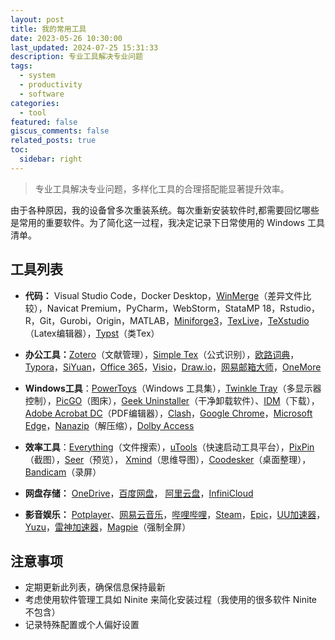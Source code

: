 ```yaml
---
layout: post
title: 我的常用工具
date: 2023-05-26 10:30:00
last_updated: 2024-07-25 15:31:33
description: 专业工具解决专业问题
tags:
  - system
  - productivity
  - software
categories:
  - tool
featured: false
giscus_comments: false
related_posts: true
toc:
  sidebar: right
---
```


> 专业工具解决专业问题，多样化工具的合理搭配能显著提升效率。

由于各种原因，我的设备曾多次重装系统。每次重新安装软件时,都需要回忆哪些是常用的重要软件。为了简化这一过程，我决定记录下日常使用的 Windows 工具清单。

## 工具列表

- **代码：** Visual Studio Code，Docker Desktop，[WinMerge](https://github.com/WinMerge/winmerge/releases)（差异文件比较），Navicat Premium，PyCharm，WebStorm，StataMP 18，Rstudio，R，Git，Gurobi，Origin，MATLAB，[Miniforge3](https://github.com/conda-forge/miniforge)，[TexLive](https://mirrors.tuna.tsinghua.edu.cn/#)，[TeXstudio](https://mirrors.tuna.tsinghua.edu.cn/#)（Latex编辑器），[Typst](https://github.com/typst/typst)（类Tex）

- **办公工具：**[Zotero](https://www.zotero.org/)（文献管理），[Simple Tex](https://simpletex.cn/)（公式识别），[欧路词典](https://dict.eudic.net/)， [Typora](https://typoraio.cn/)，[SiYuan](https://b3log.org/siyuan/download.html)，[Office 365](https://www.office.com/)，[Visio](https://www.microsoft.com/zh-cn/microsoft-365/visio/flowchart-software?msockid=2ac09e93141c66d8007b8af415ee6705)，[Draw.io](https://www.drawio.com/)，[网易邮箱大师](https://dashi.163.com/index.html)，[OneMore](https://github.com/stevencohn/OneMore)
- **Windows工具**：[PowerToys](https://docs.microsoft.com/en-us/windows/powertoys/install)（Windows 工具集），[Twinkle Tray](https://twinkletray.com/)（多显示器控制），[PicGO](https://picgo.github.io/PicGo-Doc/zh/)（图床），[Geek Uninstaller](https://geekuninstaller.com/)（干净卸载软件）、[IDM](https://www.internetdownloadmanager.com/)（下载），[Adobe Acrobat DC](https://blog.csdn.net/Lorrey_/article/details/131449697)（PDF编辑器），[Clash](https://github.com/clashdownload/Clash)，[Google Chrome](https://www.google.com/intl/zh-CN/chrome/)，[Microsoft Edge](https://www.microsoft.com/zh-cn/edge/download)，[Nanazip](https://github.com/M2Team/NanaZip)（解压缩），[Dolby Access](https://apps.microsoft.com/detail/9n0866fs04w8?hl=zh-cn&gl=CN)
- **效率工具**：[Everything](https://www.voidtools.com/zh-cn/downloads/)（文件搜索），[uTools](https://u.tools)（快速启动工具平台），[PixPin](https://pixpinapp.com/)（截图），[Seer](http://1218.io/)（预览）， [Xmind](https://xmind.cn/)（思维导图），[Coodesker](https://www.coodesker.com/)（桌面整理），[Bandicam](https://www.bandicam.com/downloads/)（录屏）
- **网盘存储：** [OneDrive](https://www.microsoft.com/en-sg/microsoft-365/onedrive/online-cloud-storage)，[百度网盘](https://pan.baidu.com/)， [阿里云盘](https://www.aliyundrive.com/download)，[InfiniCloud](https://infini-cloud.net/en/index.html)
- **影音娱乐：** [Potplayer](https://potplayer.daum.net/)、[网易云音乐](https://music.163.com/)，[哔哩哔哩](https://www.bilibili.com/)，[Steam](https://store.steampowered.com/)，[Epic](https://www.epicgames.com/site/zh-CN/home)，[UU加速器](https://uu.163.com/)，[Yuzu](https://yuzu-mirror.github.io/)，[雷神加速器](https://www.leigod.com/)，[Magpie](https://github.com/Blinue/Magpie)（强制全屏）

## 注意事项

- 定期更新此列表，确保信息保持最新
- 考虑使用软件管理工具如 Ninite 来简化安装过程（我使用的很多软件 Ninite 不包含）
- 记录特殊配置或个人偏好设置
